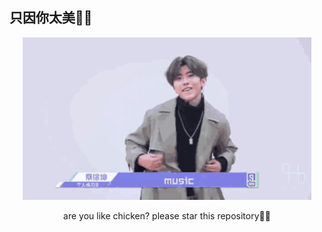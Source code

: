 ## 只因你太美🐔🏀
<p align="center">
    <img src="https://github.com/Liulw123/ji-ni-tai-mei/blob/main/public/kun.gif" height="260px">
</p>

<p align="center"> are you like chicken? please star this repository🐔🏀 </p>
